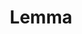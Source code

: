 ---
title: "Lemma"

categories: ['']

tags: ['Lemma']

arwords: 'الفرع'

arexps: []

enwords: ['Lemma']

enexps: []

arlexicons: 'ف'

enlexicons: 'L'

authors: ['Ruqayya Roshdy']

translators: ['']

citations: 'العربية والذكاء الاصطناعي'

sources: 'مركز الملك عبدالله بن عبدالعزيز الدولي لخدمة اللغة العربية'

word: "true"

slug: ""
---